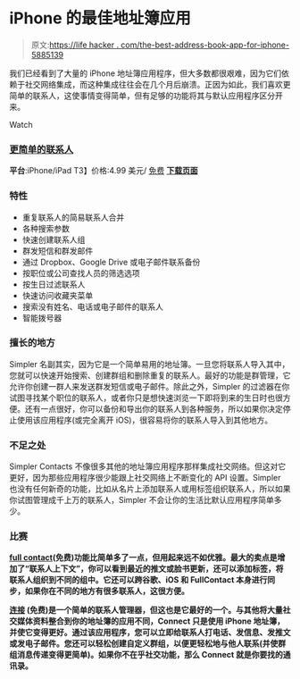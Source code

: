 # iPhone 的最佳地址簿应用

> 原文:[https://life hacker . com/the-best-address-book-app-for-iphone-5885139](https://lifehacker.com/the-best-address-book-app-for-iphone-5885139)

我们已经看到了大量的 iPhone 地址簿应用程序，但大多数都很艰难，因为它们依赖于社交网络集成，而这种集成往往会在几个月后崩溃。正因为如此，我们喜欢更简单的联系人，这使事情变得简单，但有足够的功能将其与默认应用程序区分开来。

Watch

### [**更简单的联系人**](https://itunes.apple.com/us/app/simpler-contacts-pro-smart/id476148613?mt=8)

**平台**:iPhone/iPad
T3】价格:4.99 美元/ [免费](https://itunes.apple.com/us/app/simpler-contacts-smart-address/id665856919?mt=8)
[**下载页面**](https://itunes.apple.com/us/app/simpler-contacts-pro-smart/id476148613?mt=8)

### **特性**

*   重复联系人的简易联系人合并
*   各种搜索参数
*   快速创建联系人组
*   群发短信和群发邮件
*   通过 Dropbox、Google Drive 或电子邮件联系备份
*   按职位或公司查找人员的筛选选项
*   按生日过滤联系人
*   快速访问收藏夹菜单
*   搜索没有姓名、电话或电子邮件的联系人
*   智能拨号器

### **擅长的地方**

Simpler 名副其实，因为它是一个简单易用的地址簿。一旦您将联系人导入其中，您就可以快速开始搜索、创建群组和删除重复的联系人。最好的功能是群管理，它允许你创建一群人来发送群发短信或电子邮件。除此之外，Simpler 的过滤器在你试图寻找某个职位的联系人，或者你只是想快速浏览一下即将到来的生日时也很方便。还有一点很好，你可以备份和导出你的联系人到各种服务，所以如果你决定停止使用该应用程序(或完全离开 iOS)，很容易将你的联系人导入到其他地方。

### **不足之处**

Simpler Contacts 不像很多其他的地址簿应用程序那样集成社交网络。但这对它更好，因为那些应用程序很少能跟上社交网络上不断变化的 API 设置。Simpler 也没有任何新奇的功能，比如从名片上添加联系人或用标签组织联系人，所以如果你试图管理成千上万的联系人，Simpler 不会让你的生活比默认应用程序简单多少。

### **比赛**

[**full contact**](https://itunes.apple.com/us/app/fullcontact-better-contact/id579616837?mt=8)**(免费)功能比简单多了一点，但用起来远不如优雅。最大的卖点是增加了“联系人上下文”，你可以看到最近的推文或脸书更新，还可以添加标签，将联系人组织到不同的组中。它还可以跨谷歌、iOS 和 FullContact 本身进行同步，如果你在不同的地方有很多联系人，这很方便。**

**[**连接**](https://itunes.apple.com/us/app/connect-contact-manager-for/id659434552?mt=8) (免费)是一个简单的联系人管理器，但这也是它最好的一个。与其他将大量社交媒体资料整合到你的地址簿的应用不同，Connect 只是使用 iPhone 地址簿，并使它变得更好。通过该应用程序，您可以立即给联系人打电话、发信息、发推文或发电子邮件。您还可以轻松创建自定义群组，以便更轻松地与他人联系(并使群组消息传递变得更简单)。如果你不在乎社交功能，那么 Connect 就是你要找的通讯录。**